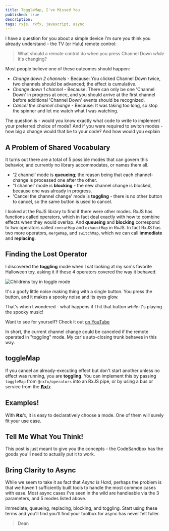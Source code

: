 ```yaml
---
title: ToggleMap, I've Missed You
published: true
description: 
tags: rxjs, rxfx, javascript, async
---
```



I have a question for you about a simple device I'm sure you think you already understand - the TV (or Hulu) remote control: 

> What should a remote control do when you press Channel Down _*while*_ it's changing? 

Most people believe one of these outcomes should happen:

- _Change down 2 channels_ - Because: You clicked Channel Down twice, two channels should be advanced; the effect is cumulative.
- _Change down 1 channel_ - Because: There can only be one 'Channel Down' in progress at once, and you should arrive at the first channel before additional 'Channel Down' events should be recognized.
- _Cancel the channel change_ - Because: It was taking too long, so stop the spinner and let me watch what I was watching.

The question is - would you know exactly what code to write to implement your preferred choice of mode? And if you were required to switch modes - how big a change would that be to your code? And how would you explain 

## A Problem of Shared Vocabulary

It turns out there are a total of 5 possible modes that can govern this behavior, and currently no library accommodates, or names them all. 

- '2 channel' mode is **queueing**; the reason being that each channel-change is processed one after the other.
- '1 channel' mode is **blocking** - the new channel change is blocked, because one was already in progress.
- 'Cancel the channel change' mode is **toggling** - there is no other button to cancel, so the same button is used to cancel.

I looked at the RxJS library to find if there were other modes. RxJS has functions called operators, which in fact deal exactly with how to combine effects when they would overlap. And **queueing** and **blocking** correspond to two operators called `concatMap` and `exhaustMap` in RxJS. In fact RxJS has two more operators, `mergeMap`, and `switchMap`, which we can call **immediate** and **replacing**. 

## Finding the Lost Operator

I discovered the **toggling** mode when I sat looking at my son's favorite Halloween toy, asking it if these 4 operators covered the way it behaved.

![Childrens toy in toggle mode](http://www.deanius.com/spooky-guy.png)

It's a goofy little noise making thing with a single button. You press the button, and it makes a spooky noise and its eyes glow.

That's when I wondered - what happens if I hit that button _while_ it's playing the spooky music!

Want to see for yourself? Check it out [on YouTube](https://www.youtube.com/watch?v=MW1-o8x0vGI)

In short, the current channel change could be canceled if the remote operated in "toggling" mode. My car's auto-closing trunk behaves in this way.

## toggleMap

If you cancel an already-executing effect but don't start another unless no effect was running, you are **toggling**. You can implement this by passing `toggleMap` from `@rxfx/operators` into an RxJS pipe, or by using a bus or service from the [𝗥𝘅𝑓𝑥](https://github.com/deanrad/rxfx)

## Examples!

With 𝗥𝘅𝑓𝑥, it is easy to declaratively choose a mode. One of them will surely fit your use case. 

## Tell Me What You Think!

This post is just meant to give you the concepts - the CodeSandbox has the goods you'll need to actually put it to work.

## Bring Clarity to Async

While we seem to take it as fact that _Async Is Hard_, perhaps the problem is that we haven't sufficiently built tools to handle the most common cases with ease. Most async cases I've seen in the wild are handleable via the 3 parameters, and 5 modes listed above. 

Immediate, queueing, replacing, blocking, and toggling. Start using these terms and you'll find you'll find your toolbox for async has never felt fuller.

> Dean
